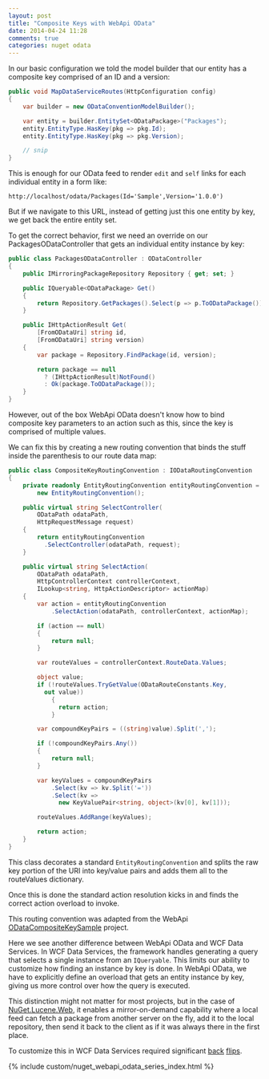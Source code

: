 ```yaml
---
layout: post
title: "Composite Keys with WebApi OData"
date: 2014-04-24 11:28
comments: true
categories: nuget odata
---
```


In our basic configuration we told the model builder that
our entity has a composite key comprised of an ID and a
version:

```c#
public void MapDataServiceRoutes(HttpConfiguration config)
{
    var builder = new ODataConventionModelBuilder();

    var entity = builder.EntitySet<ODataPackage>("Packages");
    entity.EntityType.HasKey(pkg => pkg.Id);
    entity.EntityType.HasKey(pkg => pkg.Version);

    // snip
}
```

This is enough for our OData feed to render `edit` and `self`
links for each individual entity in a form like:

    http://localhost/odata/Packages(Id='Sample',Version='1.0.0')

But if we navigate to this URL, instead of getting just this one
entity by key, we get back the entire entity set.

To get the correct behavior, first we need an override on our
PackagesODataController that gets an individual entity instance
by key:

```c#
public class PackagesODataController : ODataController
{
    public IMirroringPackageRepository Repository { get; set; }

    public IQueryable<ODataPackage> Get()
    {
        return Repository.GetPackages().Select(p => p.ToODataPackage()).AsQueryable();
    }

    public IHttpActionResult Get(
        [FromODataUri] string id,
        [FromODataUri] string version)
    {
        var package = Repository.FindPackage(id, version);

        return package == null
          ? (IHttpActionResult)NotFound()
          : Ok(package.ToODataPackage());
    }
}
```

However, out of the box WebApi OData doesn't know how to bind
composite key parameters to an action such as this, since
the key is comprised of multiple values.

We can fix this by creating a new routing convention that
binds the stuff inside the parenthesis to our route data map:

```c#
public class CompositeKeyRoutingConvention : IODataRoutingConvention
{
    private readonly EntityRoutingConvention entityRoutingConvention =
        new EntityRoutingConvention();

    public virtual string SelectController(
        ODataPath odataPath,
        HttpRequestMessage request)
    {
        return entityRoutingConvention
          .SelectController(odataPath, request);
    }

    public virtual string SelectAction(
        ODataPath odataPath,
        HttpControllerContext controllerContext,
        ILookup<string, HttpActionDescriptor> actionMap)
    {
        var action = entityRoutingConvention
            .SelectAction(odataPath, controllerContext, actionMap);

        if (action == null)
        {
            return null;
        }

        var routeValues = controllerContext.RouteData.Values;

        object value;
        if (!routeValues.TryGetValue(ODataRouteConstants.Key,
          out value))
            {
              return action;
            }

        var compoundKeyPairs = ((string)value).Split(',');

        if (!compoundKeyPairs.Any())
        {
            return null;
        }

        var keyValues = compoundKeyPairs
            .Select(kv => kv.Split('='))
            .Select(kv =>
              new KeyValuePair<string, object>(kv[0], kv[1]));

        routeValues.AddRange(keyValues);

        return action;
    }
}
```

This class decorates a standard `EntityRoutingConvention`
and splits the raw key portion of the URI into key/value pairs
and adds them all to the routeValues dictionary.

Once this is done the standard action resolution kicks in
and finds the correct action overload to invoke.

This routing convention was adapted from the WebApi
[ODataCompositeKeySample](http://aspnet.codeplex.com/SourceControl/changeset/view/9cb7243bd9fe3b2df484bf2409af943f39533588#Samples/WebApi/ODataCompositeKeySample/ODataCompositeKeySample/Extensions/CompositeKeyRoutingConvention.cs)
project.

Here we see another difference between WebApi OData and WCF
Data Services. In WCF Data Services, the framework handles
generating a query that selects a single instance from
an `IQueryable`. This limits our ability to customize
how finding an instance by key is done. In WebApi OData,
we have to explicitly define an overload that gets an
entity instance by key, giving us more control over
how the query is executed.

This distinction might not matter for most projects, but
in the case of [NuGet.Lucene.Web](https://github.com/themotleyfool/NuGet.Lucene/tree/master/source/NuGet.Lucene.Web),
it enables a mirror-on-demand
capability where a local feed can fetch a package from another
server on the fly, add it to the local repository, then
send it back to the client as if it was always there in the
first place.

To customize this in WCF Data Services required
significant [back](https://github.com/themotleyfool/NuGet.Lucene/blob/v2.9.4/source/NuGet.Lucene.Web/DataServices/PackageDataSource.cs#L17)
[flips](https://github.com/themotleyfool/NuGet.Lucene/blob/v2.9.4/source/NuGet.Lucene.Web/DataServices/PackageDataService.cs#L171).

{% include custom/nuget_webapi_odata_series_index.html %}
